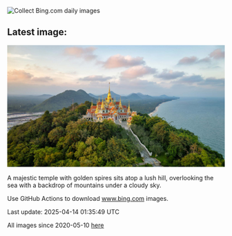 ![Collect Bing.com daily images](https://github.com/counter2015/bing-daily-images/workflows/Collect%20Bing.com%20daily%20images/badge.svg)
## Latest image:
![](images/ThailandPagodas.jpg)

A majestic temple with golden spires sits atop a lush hill, overlooking the sea with a backdrop of mountains under a cloudy sky.

Use GitHub Actions to download www.bing.com images.

Last update: 2025-04-14 01:35:49 UTC

All images since 2020-05-10 [here](https://github.com/counter2015/bing-daily-images/tree/master/images)
